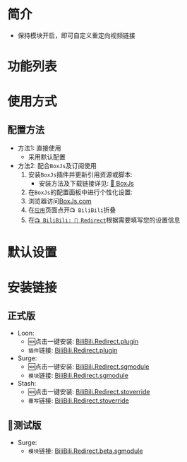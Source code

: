 # 简介
* 保持模块开启，即可自定义重定向视频链接


# 功能列表

# 使用方式
## 配置方法
* 方法1: 直接使用
  * 采用默认配置
* 方法2: 配合`BoxJs`及订阅使用
  1. 安装`BoxJs`插件并更新引用资源或脚本:
     * 安装方法及下载链接详见: [🧰 BoxJs](./🧰-BoxJs)
  2. 在`BoxJs`的配置面板中进行个性化设置:
    1. 浏览器访问[BoxJs.com](http://boxjs.com)
    2. 在[`应用`](http://boxjs.com/#/app)页面点开`📺 BiliBili`折叠
    3. 在[`📺 BiliBili: 🔀 Redirect`](http://boxjs.com/#/app/BiliBili.Redirect)根据需要填写您的设置信息

# 默认设置

# 安装链接
## 正式版
* Loon:
  * 🆕点击一键安装: [BiliBili.Redirect.plugin](https://api.boxjs.app/loon/import?plugin=https://raw.githubusercontent.com/BiliUniverse/Redirect/main/modules/BiliBili.Redirect.plugin "📺 BiliBili: 🔀 Redirect") 
  * `插件`链接: [BiliBili.Redirect.plugin](https://github.com/BiliUniverse/Redirect/raw/main/modules/BiliBili.Redirect.plugin "📺 BiliBili: 🔀 Redirect")
* Surge:
  * 🆕点击一键安装: [BiliBili.Redirect.sgmodule](https://api.boxjs.app/surge/install-module?url=https://github.com/BiliUniverse/Redirect/raw/main/modules/BiliBili.Redirect.sgmodule "📺 BiliBili: 🔀 Redirect")
  * `模块`链接: [BiliBili.Redirect.sgmodule](https://github.com/BiliUniverse/Redirect/raw/main/modules/BiliBili.Redirect.sgmodule "📺 BiliBili: 🔀 Redirect")
* Stash:
    * 🆕点击一键安装: [BiliBili.Redirect.stoverride](https://link.stash.ws/install-override/github.com/BiliUniverse/Redirect/raw/main/modules/BiliBili.Redirect.stoverride "📺 BiliBili: 🔀 Redirect")
  * `覆写`链接: [BiliBili.Redirect.stoverride](https://github.com/BiliUniverse/Redirect/raw/main/modules/BiliBili.Redirect.stoverride "📺 BiliBili: 🔀 Redirect")

## 🧪测试版
* Surge:
  * `模块`链接: [BiliBili.Redirect.beta.sgmodule](https://github.com/BiliUniverse/Redirect/raw/beta/modules/BiliBili.Redirect.beta.sgmodule "📺 BiliBili: 🔀 Redirect β")